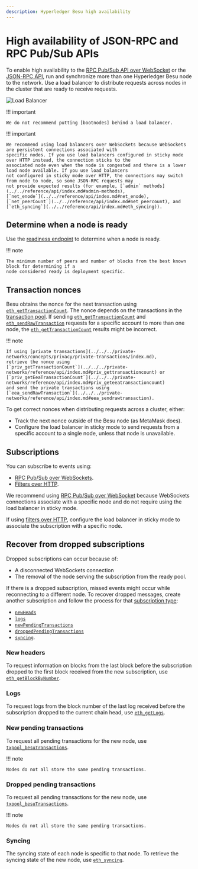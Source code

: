 ```yaml
---
description: Hyperledger Besu high availability
---
```


# High availability of JSON-RPC and RPC Pub/Sub APIs

To enable high availability to the
[RPC Pub/Sub API over WebSocket](../use-besu-api/rpc-pubsub.md) or the
[JSON-RPC API](../use-besu-api/json-rpc.md), run and synchronize more than one
Hyperledger Besu node to the network.
Use a load balancer to distribute requests across nodes in the cluster that are ready to receive requests.

![Load Balancer](../../../images/LoadBalancer.png)

!!! important

    We do not recommend putting [bootnodes] behind a load balancer.

!!! important

    We recommend using load balancers over WebSockets because WebSockets are persistent connections associated with
    specific nodes. If you use load balancers configured in sticky mode over HTTP instead, the connection sticks to the
    associated node even when the node is congested and there is a lower load node available. If you use load balancers
    not configured in sticky mode over HTTP, the connections may switch from node to node, so some JSON-RPC requests may
    not provide expected results (for example, [`admin` methods](../../reference/api/index.md#admin-methods),
    [`net_enode`](../../reference/api/index.md#net_enode),
    [`net_peerCount`](../../reference/api/index.md#net_peercount), and
    [`eth_syncing`](../../reference/api/index.md#eth_syncing)).

## Determine when a node is ready

Use the
[readiness endpoint](../use-besu-api/json-rpc.md#readiness-and-liveness-endpoints) to
determine when a node is ready.

!!! note

    The minimum number of peers and number of blocks from the best known block for determining if a
    node considered ready is deployment specific.

## Transaction nonces

Besu obtains the nonce for the next transaction using
[`eth_getTransactionCount`](../../reference/api/index.md#eth_gettransactioncount). The nonce
depends on the transactions in the
[transaction pool](../../concepts/transactions/pool.md). If sending
[`eth_getTransactionCount`](../../reference/api/index.md#eth_gettransactioncount) and
[`eth_sendRawTransaction`](../../reference/api/index.md#eth_sendrawtransaction) requests for a
specific account to more than one node, the
[`eth_getTransactionCount`](../../reference/api/index.md#eth_gettransactioncount) results
might be incorrect.

!!! note

    If using [private transactions](../../../private-networks/concepts/privacy/private-transactions/index.md),
    retrieve the nonce using
    [`priv_getTransactionCount`](../../../private-networks/reference/api/index.md#priv_gettransactioncount) or
    [`priv_getEeaTransactionCount`](../../../private-networks/reference/api/index.md#priv_geteeatransactioncount)
    and send the private transactions using
    [`eea_sendRawTransaction`](../../../private-networks/reference/api/index.md#eea_sendrawtransaction).

To get correct nonces when distributing requests across a cluster, either:

* Track the next nonce outside of the Besu node (as MetaMask does).
* Configure the load balancer in sticky mode to send requests from a specific account to a single
  node, unless that node is unavailable.

## Subscriptions

You can subscribe to events using:

* [RPC Pub/Sub over WebSockets](../use-besu-api/rpc-pubsub.md).
* [Filters over HTTP](../use-besu-api/access-logs.md).

We recommend using [RPC Pub/Sub over WebSocket](../use-besu-api/rpc-pubsub.md) because
WebSockets connections associate with a specific node and do not require using the load balancer in
sticky mode.

If using [filters over HTTP](../use-besu-api/access-logs.md), configure
the load balancer in sticky mode to associate the subscription with a specific node.

## Recover from dropped subscriptions

Dropped subscriptions can occur because of:

* A disconnected WebSockets connection
* The removal of the node serving the subscription from the ready pool.

If there is a dropped subscription, missed events might occur while reconnecting to a different
node. To recover dropped messages, create another subscription and follow the process for that
[subscription type](../use-besu-api/rpc-pubsub.md#subscribe):

* [`newHeads`](#new-headers)
* [`logs`](#logs)
* [`newPendingTransactions`](#new-pending-transactions)
* [`droppedPendingTransactions`](#dropped-pending-transactions)
* [`syncing`](#syncing).

### New headers

To request information on blocks from the last block before the subscription dropped to the first
block received from the new subscription, use
[`eth_getBlockByNumber`](../../reference/api/index.md#eth_getblockbynumber).

### Logs

To request logs from the block number of the last log received before the subscription dropped to
the current chain head, use [`eth_getLogs`](../../reference/api/index.md#eth_getlogs).

### New pending transactions

To request all pending transactions for the new node, use
[`txpool_besuTransactions`](../../reference/api/index.md#txpool_besutransactions).

!!! note

    Nodes do not all store the same pending transactions.

### Dropped pending transactions

To request all pending transactions for the new node, use
[`txpool_besuTransactions`](../../reference/api/index.md#txpool_besutransactions).

!!! note

    Nodes do not all store the same pending transactions.

### Syncing

The syncing state of each node is specific to that node. To retrieve the syncing state of the new
node, use [`eth_syncing`](../../reference/api/index.md#eth_syncing).
